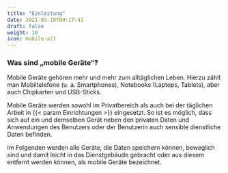 ```yaml
---
title: "Einleitung"
date: 2021-03-10T09:17:41
draft: false
weight: 10
icon: mobile-alt
---
```

### Was sind „mobile Geräte“?

Mobile Geräte gehören mehr und mehr zum alltäglichen Leben. Hierzu zählt man Mobiltelefone (u. a. Smartphones), Notebooks (Laptops, Tablets), aber auch Chipkarten und USB-Sticks.

Mobile Geräte werden sowohl im Privatbereich als auch bei der täglichen Arbeit in {{< param Einrichtungen >}} eingesetzt. So ist es möglich, dass sich auf ein und demselben Gerät neben den privaten Daten und Anwendungen des Benutzers oder der Benutzerin auch sensible dienstliche Daten befinden.

Im Folgenden werden alle Geräte, die Daten speichern können, beweglich sind und damit leicht in das Dienstgebäude gebracht oder aus diesem entfernt werden können, als mobile Geräte bezeichnet.



